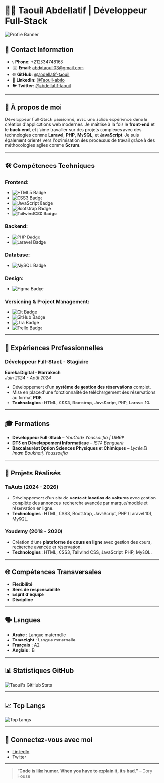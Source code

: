 # 👨‍💻 Taouil Abdellatif | Développeur Full-Stack

![Profile Banner](https://www.example.com/banner-image.jpg)

## 📱 **Contact Information**
- 📞 **Phone**: +212634748166
- ✉️ **Email**: [abdotaouil03@gmail.com](mailto:abdotaouil03@gmail.com)
- 🌐 **GitHub**: [@abdellatif-taouil](https://github.com/abdellatif-taouil)
- 🔗 **LinkedIn**: [@Taouil-abdo](https://www.linkedin.com/in/Taouil-abdo)
- 🐦 **Twitter**: [@abdellatif-taouil](https://twitter.com/abdellatif-taouil)

---

## 🎯 **À propos de moi**
Développeur Full-Stack passionné, avec une solide expérience dans la création d'applications web modernes. Je maîtrise à la fois le **front-end** et le **back-end**, et j'aime travailler sur des projets complexes avec des technologies comme **Laravel**, **PHP**, **MySQL**, et **JavaScript**. Je suis également orienté vers l'optimisation des processus de travail grâce à des méthodologies agiles comme **Scrum**.

---

## 🛠 **Compétences Techniques**

### **Frontend:**
- ![HTML5 Badge](https://img.shields.io/badge/-HTML5-E34F26?style=flat&logo=html5&logoColor=white)
- ![CSS3 Badge](https://img.shields.io/badge/-CSS3-1572B6?style=flat&logo=css3&logoColor=white)
- ![JavaScript Badge](https://img.shields.io/badge/-JavaScript-F7DF1E?style=flat&logo=javascript&logoColor=black)
- ![Bootstrap Badge](https://img.shields.io/badge/-Bootstrap-563D7C?style=flat&logo=bootstrap&logoColor=white)
- ![TailwindCSS Badge](https://img.shields.io/badge/-TailwindCSS-06B6D4?style=flat&logo=tailwind-css&logoColor=white)

### **Backend:**
- ![PHP Badge](https://img.shields.io/badge/-PHP-777BB4?style=flat&logo=php&logoColor=white)
- ![Laravel Badge](https://img.shields.io/badge/-Laravel-F05340?style=flat&logo=laravel&logoColor=white)

### **Database:**
- ![MySQL Badge](https://img.shields.io/badge/-MySQL-4479A1?style=flat&logo=mysql&logoColor=white)

### **Design:**
- ![Figma Badge](https://img.shields.io/badge/-Figma-F24E1E?style=flat&logo=figma&logoColor=white)

### **Versioning & Project Management:**
- ![Git Badge](https://img.shields.io/badge/-Git-F05032?style=flat&logo=git&logoColor=white)
- ![GitHub Badge](https://img.shields.io/badge/-GitHub-181717?style=flat&logo=github&logoColor=white)
- ![Jira Badge](https://img.shields.io/badge/-Jira-0052CC?style=flat&logo=jira&logoColor=white)
- ![Trello Badge](https://img.shields.io/badge/-Trello-0052CC?style=flat&logo=trello&logoColor=white)

---

## 💼 **Expériences Professionnelles**

### **Développeur Full-Stack - Stagiaire**  
**Eureka Digital - Marrakech**  
*Juin 2024 - Août 2024*

- Développement d'un **système de gestion des réservations** complet.
- Mise en place d'une fonctionnalité de téléchargement des réservations au format **PDF**.
- **Technologies** : HTML, CSS3, Bootstrap, JavaScript, PHP, Laravel 10.

---

## 🎓 **Formations**

- **Développeur Full-Stack** – *YouCode Youssoufia | UM6P*
- **DTS en Développement Informatique** – *ISTA Benguerir*
- **Baccalauréat Option Sciences Physiques et Chimiques** – *Lycée El Imam Boukhari, Youssoufia*

---

## 🚀 **Projets Réalisés**

### **TaAuto** (2024 - 2026)
- Développement d’un site de **vente et location de voitures** avec gestion complète des annonces, recherche avancée par marque/modèle et réservation en ligne.
- **Technologies** : HTML, CSS3, Bootstrap, JavaScript, PHP (Laravel 10), MySQL.

### **Youdemy** (2018 - 2020)
- Création d’une **plateforme de cours en ligne** avec gestion des cours, recherche avancée et réservation.
- **Technologies** : HTML, CSS3, Tailwind CSS, JavaScript, PHP, MySQL.

---

## 🌐 **Compétences Transversales**

- **Flexibilité**
- **Sens de responsabilité**
- **Esprit d'équipe**
- **Discipline**

---

## 🗣 **Langues**
- **Arabe** : Langue maternelle
- **Tamazight** : Langue maternelle
- **Français** : A2
- **Anglais** : B

---

## 📊 **Statistiques GitHub**

![Taouil's GitHub Stats](https://github-readme-stats.vercel.app/api?username=abdellatif-taouil&show_icons=true&hide_title=true&count_private=true&theme=radical)

---

## 📈 **Top Langs**

![Top Langs](https://github-readme-stats.vercel.app/api/top-langs/?username=abdellatif-taouil&layout=compact&langs_count=8&theme=radical)

---

## 🔗 **Connectez-vous avec moi**

- [LinkedIn](https://www.linkedin.com/in/Taouil-abdo)
- [Twitter](https://twitter.com/abdellatif-taouil)

---

> **"Code is like humor. When you have to explain it, it’s bad."** – Cory House
